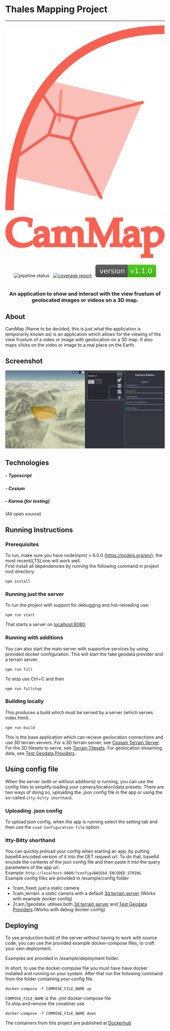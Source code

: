 # Thales Mapping Project

---

<div align="center">
<img src="images/CamMapLogo.svg">
</div>
<br/>

<div align="center">
<img src="images/CamMapText2.svg">
</div>
<br/>

<div align="center">
<a ref="https://stgit.dcs.gla.ac.uk/tp3-2020-CS22/cs22-main-cesium/-/commits/master"><img alt="pipeline status" src="https://stgit.dcs.gla.ac.uk/tp3-2020-CS22/cs22-main-cesium/badges/master/pipeline.svg" /></a> &nbsp; 
<a href="https://stgit.dcs.gla.ac.uk/tp3-2020-CS22/cs22-main-cesium/-/commits/master"><img alt="coverage report" src="https://stgit.dcs.gla.ac.uk/tp3-2020-CS22/cs22-main-cesium/badges/master/coverage.svg" /></a>
&nbsp; 
<a href="https://stgit.dcs.gla.ac.uk/tp3-2020-CS22/cs22-main-cesium/-/commits/master"><img alt="coverage report" src="./images/version.svg" /></a>
</div>
<br/>
<div align="center">

### An application to show and interact with the view frustum of geolocated images or videos on a 3D map.

</div>

## About
CamMap (Name to be decided, this is just what the application is temporarily known as) is an application which allows for the viewing of the view frustum of a video or image with geolocation on a 3D map.  It also maps clicks on the video or image to a real place on the Earth.

## Screenshot
<!--<img src= "Screenshot.png">-->
<img src= "Screenshot5.png">

## Technologies
##### - Typescript 
##### - Cesium
##### - Karma (for testing)

(All open source)

## Running Instructions
### Prerequisites
To run, make sure you have node(npm) > 6.0.0 (https://nodejs.org/en/), the most recent(LTS) one will work well.  
First install all dependencies by running the following command in project root directory:
```
npm install
```
### Running just the server
To run the project with support for debugging and hot-reloading use:
```
npm run start
```
That starts a server on [localhost:8080](localhost:8080).
### Running with additions
You can also start the main server with supportive services by using provided docker configuration. This will start the fake geodata provider and a terrain server.  
```
npm run full
```
To stop use Ctrl+C and then
```
npm run fullstop
```
### Building locally
This produces a build which must be served by a server (which serves index.html).
```
npm run build
```
This is the base application which can recieve geolocation connections and use 3D terrain servers.  For a 3D terrain server, see [Cesium Terrain Server](https://stgit.dcs.gla.ac.uk/tp3-2020-CS22/cesium-terrain-server).  For the 3D tilesets to serve, see [Terrain Tilesets](https://stgit.dcs.gla.ac.uk/tp3-2020-CS22/terrain-tile-sets).  For geolocation streaming data, see [Test Geodata Providers](https://stgit.dcs.gla.ac.uk/tp3-2020-CS22/test-geodata-providers).
## Using config file
When the server (with or without additions) is running, you can use the config files to simplify loading your camera/location/data presets.
There are two ways of doing so, uploading the .json config file in the app or using the so-called `itty-bitty shorthand`.
### Uploading .json config
To upload json config, when the app is running select the setting tab and then use the `Load Configuration file` option.
### Itty-Bitty shorthand
You can quickly preload your config when starting an app, by putting base64 encoded version of it into the GET request url.
To do that, base64 encode the contents of the json config file and then paste it into the query parameters of the app url.  
Example: `http://localhost:8080/?config=BASE64_ENCODED_STRING`  
Example config files are provided in /example/config folder  
 - 1cam_fixed: just a static camera
 - 1cam_terrain: a static camera with a default [3d terrain server](https://stgit.dcs.gla.ac.uk/tp3-2020-CS22/terrain-tile-sets) (Works with example docker config)
 - 2cam_1geodata: utilises both [3d terrain server](https://stgit.dcs.gla.ac.uk/tp3-2020-CS22/terrain-tile-sets) and [Test Geodata Providers](https://stgit.dcs.gla.ac.uk/tp3-2020-CS22/test-geodata-providers) (Works with debug docker config)
## Deploying
To use production build of the server without having to work with source code, you can use the provided example docker-compose files, to craft your own deployment.  
  
Examples are provided in /example/deployment folder.  
  
In short, to use the docker-compose file you must have have docker installed and running on your system. After that run the following command from the folder containing your config file.
```
docker-compose -f COMPOSE_FILE_NAME up
```
`COMPOSE_FILE_NAME` is the .yml docker-compose file  
To stop and remove the conatiner use
```
docker-compose -f COMPOSE_FILE_NAME down
```
The containers from this project are published at [Dockerhub](https://hub.docker.com/orgs/glacs22/repositories)